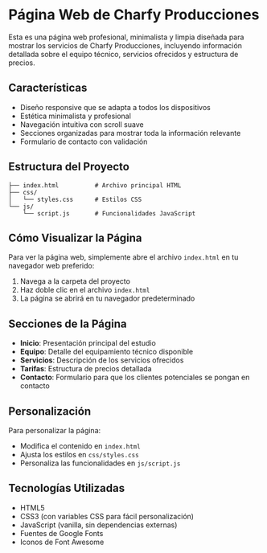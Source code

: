 # Página Web de Charfy Producciones

Esta es una página web profesional, minimalista y limpia diseñada para mostrar los servicios de Charfy Producciones, incluyendo información detallada sobre el equipo técnico, servicios ofrecidos y estructura de precios.

## Características

- Diseño responsive que se adapta a todos los dispositivos
- Estética minimalista y profesional
- Navegación intuitiva con scroll suave
- Secciones organizadas para mostrar toda la información relevante
- Formulario de contacto con validación

## Estructura del Proyecto

```
├── index.html          # Archivo principal HTML
├── css/
│   └── styles.css      # Estilos CSS
└── js/
    └── script.js       # Funcionalidades JavaScript
```

## Cómo Visualizar la Página

Para ver la página web, simplemente abre el archivo `index.html` en tu navegador web preferido:

1. Navega a la carpeta del proyecto
2. Haz doble clic en el archivo `index.html`
3. La página se abrirá en tu navegador predeterminado

## Secciones de la Página

- **Inicio**: Presentación principal del estudio
- **Equipo**: Detalle del equipamiento técnico disponible
- **Servicios**: Descripción de los servicios ofrecidos
- **Tarifas**: Estructura de precios detallada
- **Contacto**: Formulario para que los clientes potenciales se pongan en contacto

## Personalización

Para personalizar la página:

- Modifica el contenido en `index.html`
- Ajusta los estilos en `css/styles.css`
- Personaliza las funcionalidades en `js/script.js`

## Tecnologías Utilizadas

- HTML5
- CSS3 (con variables CSS para fácil personalización)
- JavaScript (vanilla, sin dependencias externas)
- Fuentes de Google Fonts
- Iconos de Font Awesome